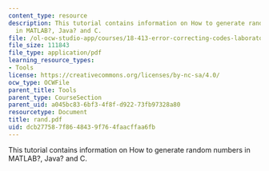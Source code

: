 ```yaml
---
content_type: resource
description: This tutorial contains information on How to generate random numbers
  in MATLAB?, Java? and C.
file: /ol-ocw-studio-app/courses/18-413-error-correcting-codes-laboratory-spring-2004/dcb277587f8648439f764faacffaa6fb_rand.pdf
file_size: 111843
file_type: application/pdf
learning_resource_types:
- Tools
license: https://creativecommons.org/licenses/by-nc-sa/4.0/
ocw_type: OCWFile
parent_title: Tools
parent_type: CourseSection
parent_uid: a045bc83-6bf3-4f8f-d922-73fb97328a80
resourcetype: Document
title: rand.pdf
uid: dcb27758-7f86-4843-9f76-4faacffaa6fb
---
```

This tutorial contains information on How to generate random numbers in MATLAB?, Java? and C.